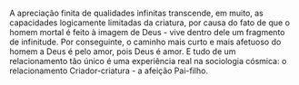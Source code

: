 ﻿A apreciação finita de qualidades infinitas transcende, em muito, as capacidades logicamente limitadas da criatura, por causa do fato de que o homem mortal é feito à imagem de Deus - vive dentro dele um fragmento de infinitude. Por conseguinte, o caminho mais curto e mais afetuoso do homem a Deus é pelo amor, pois Deus é amor. E tudo de um relacionamento tão único é uma experiência real na sociologia cósmica: o relacionamento Criador-criatura - a afeição Pai-filho.